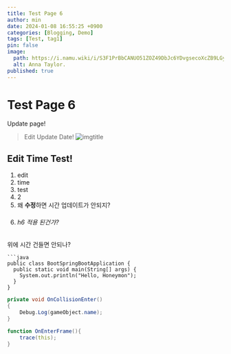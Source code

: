 ```yaml
---
title: Test Page 6
author: min
date: 2024-01-08 16:55:25 +0900
categories: [Blogging, Demo]
tags: [Test, tag1]
pin: false
image:
  path: https://i.namu.wiki/i/S3F1PrBbCANUO51ZOZ49DbJc6YDvgsecoXcZB9LGytqPR2ffc5ofNsPWlxbSbtlLKUEvTtGm3AugS4lwenh6Yg.gif
  alt: Anna Taylor.
published: true
---
```




# Test Page 6

Update page!

> Edit Update Date!
![imgtitle](https://chirpy-img.netlify.app/commons/devices-mockup.png)

## Edit Time Test! #

1. edit
2. time
3. test
4. 2
5. 왜 **수정**하면 시간 업데이트가 안되지?
6. ###### h6 적용 된건가?

위에 시간 건들면 안되나?
```
```java
public class BootSpringBootApplication {
  public static void main(String[] args) {
    System.out.println("Hello, Honeymon");
  }
}
```

```c#
private void OnCollisionEnter()
{
	Debug.Log(gameObject.name);
}
```
```actionscript
function OnEnterFrame(){
	trace(this);
}
```
